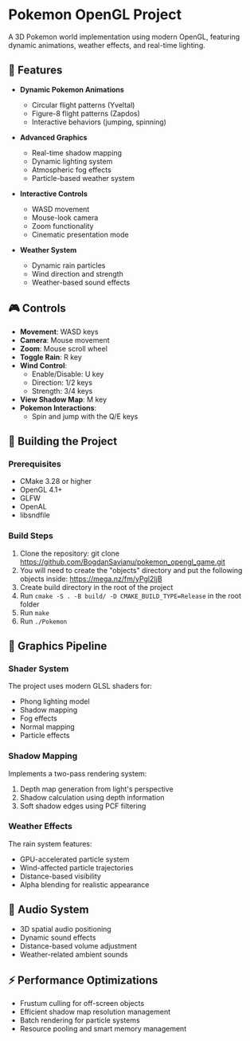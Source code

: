# Pokemon OpenGL Project

A 3D Pokemon world implementation using modern OpenGL, featuring dynamic animations, weather effects, and real-time lighting.

## 🚀 Features

- **Dynamic Pokemon Animations**
  - Circular flight patterns (Yveltal)
  - Figure-8 flight patterns (Zapdos)
  - Interactive behaviors (jumping, spinning)

- **Advanced Graphics**
  - Real-time shadow mapping
  - Dynamic lighting system
  - Atmospheric fog effects
  - Particle-based weather system

- **Interactive Controls**
  - WASD movement
  - Mouse-look camera
  - Zoom functionality
  - Cinematic presentation mode

- **Weather System**
  - Dynamic rain particles
  - Wind direction and strength
  - Weather-based sound effects

## 🎮 Controls

- **Movement**: WASD keys
- **Camera**: Mouse movement
- **Zoom**: Mouse scroll wheel
- **Toggle Rain**: R key
- **Wind Control**: 
  - Enable/Disable: U key
  - Direction: 1/2 keys
  - Strength: 3/4 keys
- **View Shadow Map**: M key
- **Pokemon Interactions**:
  - Spin and jump with the Q/E keys

## 🔧 Building the Project

### Prerequisites
- CMake 3.28 or higher
- OpenGL 4.1+
- GLFW
- OpenAL
- libsndfile

### Build Steps

1. Clone the repository:
git clone https://github.com/BogdanSavianu/pokemon_opengl_game.git
2. You will need to create the "objects" directory and put the following objects inside: https://mega.nz/fm/yPgl2IjB
3. Create build directory in the root of the project
4. Run `cmake -S . -B build/ -D CMAKE_BUILD_TYPE=Release` in the root folder
5. Run `make`
6. Run `./Pokemon`

## 🎨 Graphics Pipeline

### Shader System
The project uses modern GLSL shaders for:
- Phong lighting model
- Shadow mapping
- Fog effects
- Normal mapping
- Particle effects

### Shadow Mapping
Implements a two-pass rendering system:
1. Depth map generation from light's perspective
2. Shadow calculation using depth information
3. Soft shadow edges using PCF filtering

### Weather Effects
The rain system features:
- GPU-accelerated particle system
- Wind-affected particle trajectories
- Distance-based visibility
- Alpha blending for realistic appearance

## 🎵 Audio System

- 3D spatial audio positioning
- Dynamic sound effects
- Distance-based volume adjustment
- Weather-related ambient sounds

## ⚡ Performance Optimizations

- Frustum culling for off-screen objects
- Efficient shadow map resolution management
- Batch rendering for particle systems
- Resource pooling and smart memory management
